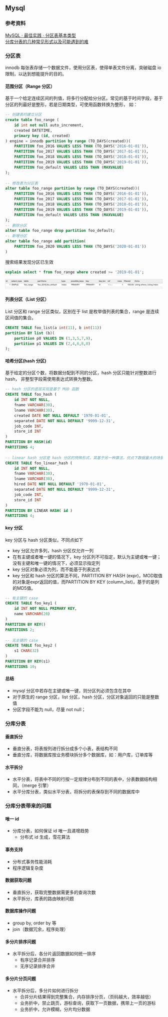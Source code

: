 ## Mysql

### 参考资料
[MySQL · 最佳实践 · 分区表基本类型](http://mysql.taobao.org/monthly/2017/11/09/)  
[分库分表的几种常见形式以及可能遇到的难](https://www.infoq.cn/article/key-steps-and-likely-problems-of-split-table)

### 分区表
innodb 每张表存储一个数据文件，使用分区表，使得单表文件分离，突破磁盘 io 限制，以达到想能提升的目的。

#### 范围分区（Range 分区）
基于一个给定连续区间的列值，将多行分配给分分区。常见的基于时间字段，基于分区的列最好是整形，若是日期类型，可使用函数转换为整形， 如：

```sql
-- 创建表时建立分区
create table foo_range (
	id int not null auto_increment,
	created DATETIME,
	primary key (id, created)
) engine = innodb partition by range (TO_DAYS(created))(
	PARTITION foo_2016 VALUES LESS THAN (TO_DAYS('2016-01-01')),
	PARTITION foo_2017 VALUES LESS THAN (TO_DAYS('2017-01-01')),
	PARTITION foo_2018 VALUES LESS THAN (TO_DAYS('2018-01-01')),
	PARTITION foo_2019 VALUES LESS THAN (TO_DAYS('2019-01-01')),
	PARTITION foo_default VALUES LESS THAN (MAXVALUE)
);

-- 修改表为分区表
alter table foo_range partition by range (TO_DAYS(created))(
	PARTITION foo_2016 VALUES LESS THAN (TO_DAYS('2016-01-01')),
	PARTITION foo_2017 VALUES LESS THAN (TO_DAYS('2017-01-01')),
	PARTITION foo_2018 VALUES LESS THAN (TO_DAYS('2018-01-01')),
	PARTITION foo_2019 VALUES LESS THAN (TO_DAYS('2019-01-01')),
	PARTITION foo_default VALUES LESS THAN (MAXVALUE)
);
-- 删除分区
alter table foo_range drop partition foo_default;
-- 新增分区
alter table foo_range add partition(
	PARTITION foo_2020 VALUES LESS THAN (TO_DAYS('2020-01-01'))
)


```
搜索结果发现分区已生效

```sql
explain select * from foo_range where created >= '2019-01-01'; 
```
![查询结果](./assets/img1.png)


#### 列表分区（List 分区）
List 分区和 range 分区类似，区别在于 list 是枚举值列表的集合，range 是连续区间值的集合。

```sql
CREATE TABLE foo_list(a int(11), b int(11)) 
partition BY list (b)( 
	partition p0 VALUES IN (1,3,5,7,9), 
	partition p1 VALUES IN (2,4,6,8,0)
);
```
#### 哈希分区(hash 分区)
基于给定的分区个数，将数据分配到不同的分区，hash 分区只能针对整数进行 hash， 非整型字段需使用表达式转换为整数。

```sql
-- hash 分区的底层实现是基于 MOD 函数
CREATE TABLE foo_hash (
    id INT NOT NULL,
    fname VARCHAR(30),
    lname VARCHAR(30),
    created DATE NOT NULL DEFAULT '1970-01-01',
    separated DATE NOT NULL DEFAULT '9999-12-31',
    job_code INT,
    store_id INT
)
PARTITION BY HASH(id)
PARTITIONS 4;

-- linear hash 分区是 hash 分区的特殊形式，其基于另一种算法，优点下数据量大的场景，增加删除合并拆分分区更快，缺点是数均分布不均匀的概率更大
CREATE TABLE foo_linear_hash (
    id INT NOT NULL,
    fname VARCHAR(30),
    lname VARCHAR(30),
    hired DATE NOT NULL DEFAULT '1970-01-01',
    separated DATE NOT NULL DEFAULT '9999-12-31',
    job_code INT,
    store_id INT
)
PARTITION BY LINEAR HASH( id )
PARTITIONS 4;
```
	
#### key 分区

key 分区与 hash 分区类似，不同点如下

* key 分区允许多列，hash 分区仅允许一列
* 在有主键或者唯一键的情况下，key 分区列不可指定，默认为主键或唯一键；没有主键和唯一键的情况下，必须显示指定列
* key 分区对象必须为列，而不能基于列表达式
* key 分区和 hash 分区的算法不同，PARTITION BY HASH (expr)，MOD取值的对象是expr返回的值，而PARTITION BY KEY (column_list)，基于的是列的MD5值。

```sql
-- 有主键的 case
CREATE TABLE foo_key1 (
    id INT NOT NULL PRIMARY KEY,    
    name VARCHAR(20)
)
PARTITION BY KEY()
PARTITIONS 2;

-- 无主键的 case
CREATE TABLE foo_key2 (
    s1 CHAR(32)
)
PARTITION BY KEY(s1)
PARTITIONS 10;
```
#### 总结
* mysql 分区中若存在主键或唯一键，则分区列必须包含在其中
* 对于原生的 range 分区，list 分区，hash 分区，分区对象返回的只能是整数值
* 分区字段不能为 null，尽量 not null；


### 分库分表
#### 垂直拆分
* 垂直分表，将表按列进行拆分成多个小表，表结构不同
* 垂直分库，将数据库按业务模块拆分多个数据库，如：用户库，订单库等

#### 水平拆分
* 水平分表，将表中不同的行按一定规律分布到不同的表中，分表数据结构相同，（merge 引擎） 
* 水平分库分表，类似水平分表，将拆分的表保存到不同的数据库中

### 分库分表带来的问题

#### 唯一 id
* 分库分表，如何保证 id 唯一且递增趋势
	* 分布式 id 生成，雪花算法

#### 事务支持
* 分布式事务性能消耗
* 程序逻辑复杂度

#### 数据获取问题
* 垂直拆分，获取完整数据需更多的查询次数
* 水平拆分，库表的路由映射问题

#### 数据库操作问题
* group by, order by 等
* join（数据冗余，程序处理）

#### 多分片排序问题
* 水平拆分后，各分片返回数据如何统一排序
	* 有序记录合并排序
	* 无序记录排序合并

#### 多分片分页问题
* 水平拆分后，多分片如何进行拆分
	* 合并分片结果得到完整集合，内存排序分页，（页码越大，效率越低）
	* 业务折中，禁止跳页，游标查询，获取下一页数据，携带上一页的游标
	* 业务折中，允许模糊，分片均分数据
























